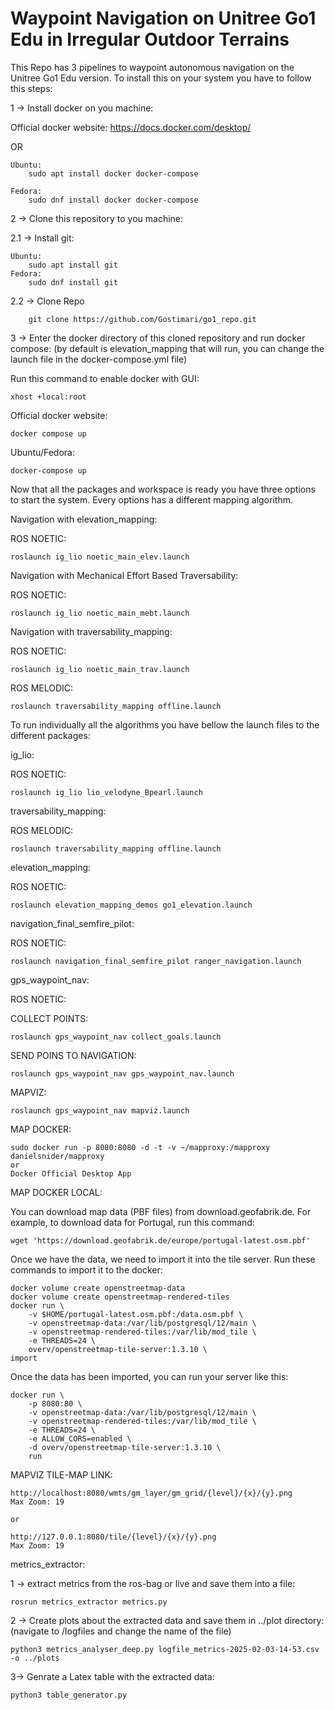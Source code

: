 # Waypoint Navigation on Unitree Go1 Edu in Irregular Outdoor Terrains

This Repo has 3 pipelines to waypoint autonomous navigation on the Unitree Go1 Edu version. To install this on your system you have to follow this steps:

1 -> Install docker on you machine:

Official docker website: https://docs.docker.com/desktop/

OR

    Ubuntu:
        sudo apt install docker docker-compose
    
    Fedora:
        sudo dnf install docker docker-compose

2 -> Clone this repository to you machine:

2.1 -> Install git:

    Ubuntu:
        sudo apt install git
    Fedora:
        sudo dnf install git
        
2.2 -> Clone Repo

        git clone https://github.com/Gostimari/go1_repo.git

3 -> Enter the docker directory of this cloned repository and run docker compose: (by default is elevation_mapping that will run, you can change the launch file in the docker-compose.yml file)

Run this command to enable docker with GUI:

    xhost +local:root

Official docker website:

    docker compose up
    
Ubuntu/Fedora:

    docker-compose up

Now that all the packages and workspace is ready you have three options to start the system. Every options has a different mapping algorithm.

Navigation with elevation_mapping:

ROS NOETIC:

    roslaunch ig_lio noetic_main_elev.launch

Navigation with Mechanical Effort Based Traversability:

ROS NOETIC:

    roslaunch ig_lio noetic_main_mebt.launch

Navigation with traversability_mapping:

ROS NOETIC:

    roslaunch ig_lio noetic_main_trav.launch

ROS MELODIC:

    roslaunch traversability_mapping offline.launch


To run individually all the algorithms you have bellow the launch files to the different packages:

ig_lio:
    
ROS NOETIC:

    roslaunch ig_lio lio_velodyne_Bpearl.launch

traversability_mapping:

ROS MELODIC:

    roslaunch traversability_mapping offline.launch


elevation_mapping:

ROS NOETIC:

    roslaunch elevation_mapping_demos go1_elevation.launch
    
navigation_final_semfire_pilot:

ROS NOETIC:

    roslaunch navigation_final_semfire_pilot ranger_navigation.launch
    
gps_waypoint_nav:

ROS NOETIC:

COLLECT POINTS:

    roslaunch gps_waypoint_nav collect_goals.launch
    
SEND POINS TO NAVIGATION:

    roslaunch gps_waypoint_nav gps_waypoint_nav.launch
    
MAPVIZ:

    roslaunch gps_waypoint_nav mapviz.launch

MAP DOCKER:

    sudo docker run -p 8080:8080 -d -t -v ~/mapproxy:/mapproxy danielsnider/mapproxy
    or 
    Docker Official Desktop App
    
MAP DOCKER LOCAL:

You can download map data (PBF files) from download.geofabrik.de. For example, to download data for Portugal, run this command:
    
    wget 'https://download.geofabrik.de/europe/portugal-latest.osm.pbf'

Once we have the data, we need to import it into the tile server. Run these commands to import it to the docker:

    docker volume create openstreetmap-data
    docker volume create openstreetmap-rendered-tiles
    docker run \
        -v $HOME/portugal-latest.osm.pbf:/data.osm.pbf \
        -v openstreetmap-data:/var/lib/postgresql/12/main \
        -v openstreetmap-rendered-tiles:/var/lib/mod_tile \
        -e THREADS=24 \
        overv/openstreetmap-tile-server:1.3.10 \
    import
 
 Once the data has been imported, you can run your server like this:
 
    docker run \
        -p 8080:80 \
        -v openstreetmap-data:/var/lib/postgresql/12/main \
        -v openstreetmap-rendered-tiles:/var/lib/mod_tile \
        -e THREADS=24 \
        -e ALLOW_CORS=enabled \
        -d overv/openstreetmap-tile-server:1.3.10 \
        run
  
MAPVIZ TILE-MAP LINK:

    http://localhost:8080/wmts/gm_layer/gm_grid/{level}/{x}/{y}.png
    Max Zoom: 19

    or
    
    http://127.0.0.1:8080/tile/{level}/{x}/{y}.png
    Max Zoom: 19
    
metrics_extractor: 
    
1 -> extract metrics from the ros-bag or live and save them into a file:
    
    rosrun metrics_extractor metrics.py
    
2 -> Create plots about the extracted data and save them in ../plot directory: (navigate to /logfiles and change the name of the file)
    
    python3 metrics_analyser_deep.py logfile_metrics-2025-02-03-14-53.csv -o ../plots
        
3-> Genrate a Latex table with the extracted data:

    python3 table_generator.py
    

